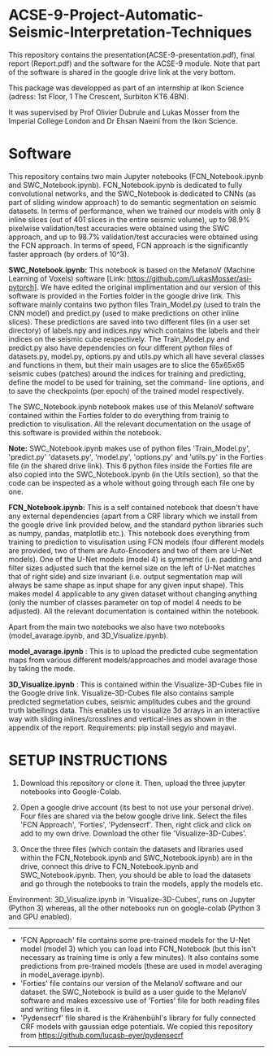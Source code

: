 # ACSE-9-Project-Automatic-Seismic-Interpretation-Techniques

This repository contains the presentation(ACSE-9-presentation.pdf),  final report (Report.pdf) and the software for the ACSE-9 module. Note that part of the software is shared in the google drive link at the very bottom.

This package was developped as part of an internship at Ikon Science (adress: 1st Floor, 1 The Crescent, Surbiton KT6 4BN).

It was supervised by Prof Olivier Dubrule and Lukas Mosser from the Imperial College London and Dr Ehsan Naeini from the Ikon Science.

# Software

This repository contains two main Jupyter notebooks (FCN_Notebook.ipynb and SWC_Notebook.ipynb). FCN_Notebook.ipynb is dedicated to fully convolutional networks, and the SWC_Notebook is dedicated to CNNs (as part of sliding window approach) to do semantic segmentation on seismic datasets. In terms of performance, when we trained our models with only 8 inline slices (out of 401 slices in the entire seismic volume), up to 98.9% pixelwise validation/test accuracies were obtained using the SWC approach, and up to 98.7% validation/test accuracies were obtained using the FCN approach. In terms of speed, FCN approach is the significantly faster approach (by orders of 10^3).


**SWC_Notebook.ipynb:** This notebook is based on the MelanoV (Machine Learning of Voxels) software [Link: https://github.com/LukasMosser/asi-pytorch]. We have edited the original implimentation and our version of this software is provided in the Forties folder in the google drive link. This software mainly contains two python files Train_Model.py (used to train the CNN model) and predict.py (used to make predictions on other inline slices). These predictions are saved into two different files (in a user set directory) of labels.npy and indices.npy which contains the labels and their indices on the seismic cube respectively. The Train_Model.py and predict.py also have dependencies on four different python files of datasets.py, model.py, options.py and utils.py which all have several classes and functions in them, but their main usages are to slice the 65x65x65 seismic cubes (patches) around the indices for training and predicting, define the model to be used for training, set the command- line options, and to save the checkpoints (per epoch) of the trained model respectively.

 The SWC_Notebook.ipynb notebook makes use of this MelanoV software contained within the Forties folder to do  everything from trainig to prediction to visulisation. All the relevant documentation on the usage of this software is provided within the notebook.
 
 **Note:** SWC_Notebook.ipynb makes use of python files 'Train_Model.py', 'predict.py' 'datasets.py', 'model.py', 'options.py' and 'utils.py' in the Forties file (in the shared drive link). This 6 python files inside the Forties file are also copied into the SWC_Notebook.ipynb (in the Utils section), so that the code can be inspected as a whole without going through each file one by one.
 
 **FCN_Notebook.ipynb:** This is a self contained notebook that doesn't have any external dependencies (apart from a CRF library which we install from the google drive link provided below, and the standard python libraries such as numpy, pandas, matplotlib etc.). This notebook does everything from training to prediction to visulisation using FCN models (four different models are provided, two of them are Auto-Encoders and two of them are U-Net models). One of the U-Net models (model 4) is symmetric (i.e. padding and filter sizes adjusted such that the kernel size on the left of U-Net matches that of right side) and size invariant (i.e. output segmentation map will always be same shape as input shape for any given input shape). This makes model 4 applicable to any given dataset without changing anything (only the number of classes parameter on top of model 4 needs to be adjusted).  All the relevant documentation is contained within the notebook.

Apart from the main two notebooks we also have two notebooks (model_avarage.ipynb, and 3D_Visualize.ipynb).
 
**model_avarage.ipynb** : This is to upload the predicted cube segmentation maps from various different models/approaches and model avarage those by taking the mode.

**3D_Visualize.ipynb** : This is contained within the Visualize-3D-Cubes file in the Google drive link. Visualize-3D-Cubes file also contains sample predicted segmetation cubes, seismic amplitudes cubes and the ground truth labellings data. This enables us to visualize 3d arrays in an interactive way with sliding inlines/crosslines and vertical-lines as shown in the appendix of the report. Requirements: pip install segyio and mayavi.

# SETUP INSTRUCTIONS
1. Download this repository or clone it. Then, upload the three jupyter notebooks into Google-Colab.

2. Open a google drive account (its best to not use your personal drive). Four files are shared via the below google drive link. Select the files 'FCN Approach', 'Forties', 'Pydensecrf'. Then, right click and click on add to my own drive. Download the other file 'Visualize-3D-Cubes'.  

3. Once the three files (which contain the datasets and libraries used within the FCN_Notebook.ipynb and SWC_Notebook.ipynb) are in the drive, connect this drive to FCN_Notebook.ipynb and SWC_Notebook.ipynb. Then, you should be able to load the datasets and go through the notebooks to train the models, apply the models etc.

Environment: 3D_Visualize.ipynb in 'Visualize-3D-Cubes', runs on Jupyter (Python 3) whereas, all the other notebooks run on google-colab (Python 3 and GPU enabled).


***
* 'FCN Approach' file contains some pre-trained models for the U-Net model (model 3) which you can load into FCN_Notebook (but this isn't necessary as training time is only a few minutes). It also contains some predictions from pre-trained models (these are used in model averaging in model_average.ipynb).
* 'Forties' file contains our version of the MelanoV software and our dataset. the SWC_Notebook is build as a user guide to the MelanoV software and makes excessive use of 'Forties' file for both reading files and writing files in it.
* 'Pydensecrf' file shared is the Krähenbühl's library for fully connected CRF models with gaussian edge potentials. We copied this repository from https://github.com/lucasb-eyer/pydensecrf
***

